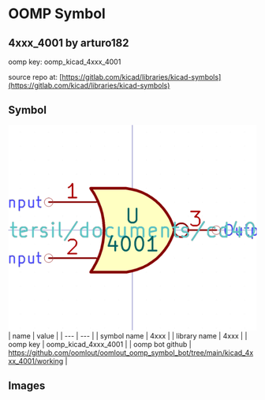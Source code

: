 # OOMP Symbol  
## 4xxx_4001  by arturo182  
  
oomp key: oomp_kicad_4xxx_4001  
  
source repo at: [https://gitlab.com/kicad/libraries/kicad-symbols](https://gitlab.com/kicad/libraries/kicad-symbols)  
## Symbol  
  
[![working.png](working_600.png)](working.png)  
| name | value | 
| --- | --- | 
| symbol name | 4xxx | 
| library name | 4xxx | 
| oomp key | oomp_kicad_4xxx_4001 | 
| oomp bot github | https://github.com/oomlout/oomlout_oomp_symbol_bot/tree/main/kicad_4xxx_4001/working | 
## Images  
